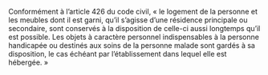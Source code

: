 Conformément à l’article 426 du code civil, « le logement de la personne et les meubles dont il est garni, qu’il s’agisse d’une résidence principale ou secondaire, sont conservés à la disposition de celle-ci aussi longtemps qu’il est possible. Les objets à caractère personnel indispensables à la personne handicapée ou destinés aux soins de la personne malade sont gardés à sa disposition, le cas échéant par l’établissement dans lequel elle est hébergée. »
